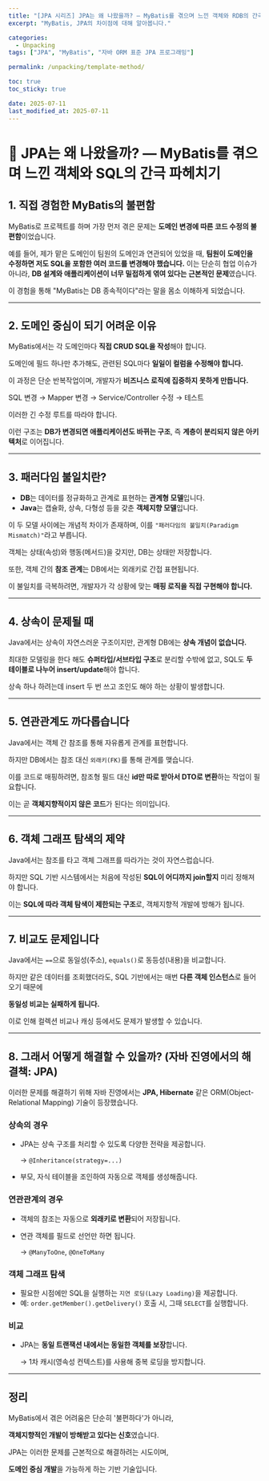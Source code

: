 ```yaml
---
title: "[JPA 시리즈] JPA는 왜 나왔을까? — MyBatis를 겪으며 느낀 객체와 RDB의 간극 파헤치기"
excerpt: "MyBatis, JPA의 차이점에 대해 알아봅니다."

categories:
  - Unpacking
tags: ["JPA", "MyBatis", "자바 ORM 표준 JPA 프로그래밍"]

permalink: /unpacking/template-method/

toc: true
toc_sticky: true

date: 2025-07-11
last_modified_at: 2025-07-11
---
```



# 🧱 JPA는 왜 나왔을까? — MyBatis를 겪으며 느낀 객체와 SQL의 간극 파헤치기

## 1. 직접 경험한 MyBatis의 불편함

MyBatis로 프로젝트를 하며 가장 먼저 겪은 문제는 **도메인 변경에 따른 코드 수정의 불편함**이었습니다.

예를 들어, 제가 맡은 도메인이 팀원의 도메인과 연관되어 있었을 때, **팀원이 도메인을 수정하면 저도 SQL을 포함한 여러 코드를 변경해야 했습니다.** 이는 단순히 협업 이슈가 아니라, **DB 설계와 애플리케이션이 너무 밀접하게 엮여 있다는 근본적인 문제**였습니다.

이 경험을 통해 "MyBatis는 DB 종속적이다"라는 말을 몸소 이해하게 되었습니다.

---

## 2. 도메인 중심이 되기 어려운 이유

MyBatis에서는 각 도메인마다 **직접 CRUD SQL을 작성**해야 합니다.

도메인에 필드 하나만 추가해도, 관련된 SQL마다 **일일이 컬럼을 수정해야 합니다.**

이 과정은 단순 반복작업이며, 개발자가 **비즈니스 로직에 집중하지 못하게 만듭니다.**

SQL 변경 → Mapper 변경 → Service/Controller 수정 → 테스트

이러한 긴 수정 루트를 따라야 합니다.

이런 구조는 **DB가 변경되면 애플리케이션도 바뀌는 구조**, 즉 **계층이 분리되지 않은 아키텍처**로 이어집니다.

---

## 3. 패러다임 불일치란?

- **DB**는 데이터를 정규화하고 관계로 표현하는 **관계형 모델**입니다.
- **Java**는 캡슐화, 상속, 다형성 등을 갖춘 **객체지향 모델**입니다.

이 두 모델 사이에는 개념적 차이가 존재하며, 이를 `"패러다임의 불일치(Paradigm Mismatch)"`라고 부릅니다.

객체는 상태(속성)와 행동(메서드)을 갖지만, DB는 상태만 저장합니다.

또한, 객체 간의 **참조 관계**는 DB에서는 외래키로 간접 표현됩니다.

이 불일치를 극복하려면, 개발자가 각 상황에 맞는 **매핑 로직을 직접 구현해야 합니다.**

---

## 4. 상속이 문제될 때

Java에서는 상속이 자연스러운 구조이지만, 관계형 DB에는 **상속 개념이 없습니다.**

최대한 모델링을 한다 해도 **슈퍼타입/서브타입 구조**로 분리할 수밖에 없고, SQL도 **두 테이블로 나누어 insert/update**해야 합니다.

상속 하나 하려는데 insert 두 번 쓰고 조인도 해야 하는 상황이 발생합니다.

---

## 5. 연관관계도 까다롭습니다

Java에서는 객체 간 참조를 통해 자유롭게 관계를 표현합니다.

하지만 DB에서는 참조 대신 `외래키(FK)`를 통해 관계를 맺습니다.

이를 코드로 매핑하려면, 참조형 필드 대신 **id만 따로 받아서 DTO로 변환**하는 작업이 필요합니다.

이는 곧 **객체지향적이지 않은 코드**가 된다는 의미입니다.

---

## 6. 객체 그래프 탐색의 제약

Java에서는 참조를 타고 객체 그래프를 따라가는 것이 자연스럽습니다.

하지만 SQL 기반 시스템에서는 처음에 작성된 **SQL이 어디까지 join할지** 미리 정해져야 합니다.

이는 **SQL에 따라 객체 탐색이 제한되는 구조**로, 객체지향적 개발에 방해가 됩니다.

---

## 7. 비교도 문제입니다

Java에서는 `==`으로 동일성(주소), `equals()`로 동등성(내용)을 비교합니다.

하지만 같은 데이터를 조회했더라도, SQL 기반에서는 매번 **다른 객체 인스턴스**로 들어오기 때문에

**동일성 비교는 실패하게 됩니다.**

이로 인해 컬렉션 비교나 캐싱 등에서도 문제가 발생할 수 있습니다.

---

## 8. 그래서 어떻게 해결할 수 있을까? (자바 진영에서의 해결책: JPA)

이러한 문제를 해결하기 위해 자바 진영에서는 **JPA, Hibernate** 같은 ORM(Object-Relational Mapping) 기술이 등장했습니다.

### 상속의 경우

- JPA는 상속 구조를 처리할 수 있도록 다양한 전략을 제공합니다.

  → `@Inheritance(strategy=...)`

- 부모, 자식 테이블을 조인하여 자동으로 객체를 생성해줍니다.

### 연관관계의 경우

- 객체의 참조는 자동으로 **외래키로 변환**되어 저장됩니다.
- 연관 객체를 필드로 선언만 하면 됩니다.

  → `@ManyToOne`, `@OneToMany`


### 객체 그래프 탐색

- 필요한 시점에만 SQL을 실행하는 `지연 로딩(Lazy Loading)`을 제공합니다.
- 예: `order.getMember().getDelivery()` 호출 시, 그때 `SELECT`를 실행합니다.

### 비교

- JPA는 **동일 트랜잭션 내에서는 동일한 객체를 보장**합니다.

  → 1차 캐시(영속성 컨텍스트)를 사용해 중복 로딩을 방지합니다.


---

## 정리

MyBatis에서 겪은 어려움은 단순히 '불편하다'가 아니라,

**객체지향적인 개발이 방해받고 있다는 신호**였습니다.

JPA는 이러한 문제를 근본적으로 해결하려는 시도이며,

**도메인 중심 개발**을 가능하게 하는 기반 기술입니다.


